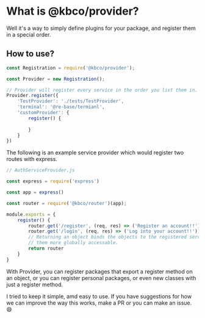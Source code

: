 # What is @kbco/provider?

Well it's a way to simply define plugins for your package, and register them in a special order.

## How to use?
```js
const Registration = require('@kbco/provider');

const Provider = new Registration();

// Provider will register every service in the order you list them in.
Provider.register({
    'TestProvider': './tests/TestProvider',
    'terminal': '@re-base/termianl',
    'customProvider': {
        register() {
        
        }
    }
})
```

The following is an example service provider which would register two routes with express.
```js
// AuthServiceProvider.js

const express = require('express')

const app = express()

const router = require('@kbco/router')(app);

module.exports = {
    register() {
        router.get('/register', (req, res) => ('Register an account!!'))
        router.get('/login', (req, res) => ('Log into your account!!'))
        // Returning an object binds the objects to the registered service making
        // them more globally accessable.
        return router
    }
}
```

With Provider, you can register packages that export a register method on an object, or you can register personal packages, or even new classes with just a register method. 

I tried to keep it simple, amd easy to use. If you have suggestions for how we can improve the way this works, make a PR or you can make an issue. :smile:
